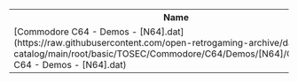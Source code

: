 <table>
<tr><th>Name</th><th>Size</th></tr>
<tr><td>
[Commodore C64 - Demos - [N64].dat](https://raw.githubusercontent.com/open-retrogaming-archive/dat-catalog/main/root/basic/TOSEC/Commodore/C64/Demos/[N64]/Commodore C64 - Demos - [N64].dat)
</td><td>1106</td></tr>
</table>
